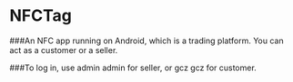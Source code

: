 # NFCTag

###An NFC app running on Android, which is a trading platform. You can act as a customer or a seller.

###To log in, use admin admin for seller, or gcz gcz for customer.
